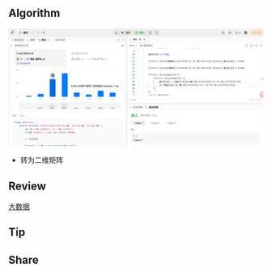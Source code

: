 ## Algorithm
![算法](../../images/temp/sisyphus-2024-10-20-lc.png)

- 转为二维矩阵


## Review

[大数据](https://intl.finebi.com/en-US/blog/big-data-platforms)

## Tip

## Share
